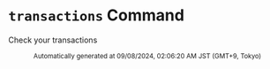 # `transactions` Command

Check your transactions

<div align="center"><sub>Automatically generated at 09/08/2024, 02:06:20 AM JST (GMT+9, Tokyo)</sub></div>